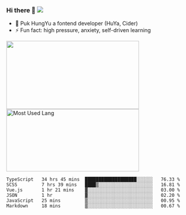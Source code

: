 ### Hi there 👋   ![](https://komarev.com/ghpvc/?username=trojan0523&color=ff69b4&label=PV+Since+2020-1-1)

 - 🔭 Puk HungYu a fontend developer (HuYa, Cider)
 - ⚡ Fun fact: high pressure, anxiety, self-driven learning 

 <img align="left" width="350px" height="180px" src="https://github-readme-stats.vercel.app/api?username=trojan0523&show_icons=true&icon_color=199861&count_private=true" />
 
 <img width="350px" height="165px" alt="Most Used Lang" src="https://github-readme-stats.vercel.app/api/top-langs/?username=trojan0523&layout=compact"/>
 

 <!--START_SECTION:waka-->

```text
TypeScript   34 hrs 45 mins  ███████████████████░░░░░░   76.33 %
SCSS         7 hrs 39 mins   ████▒░░░░░░░░░░░░░░░░░░░░   16.81 %
Vue.js       1 hr 21 mins    ▓░░░░░░░░░░░░░░░░░░░░░░░░   03.00 %
JSON         1 hr            ▓░░░░░░░░░░░░░░░░░░░░░░░░   02.20 %
JavaScript   25 mins         ▒░░░░░░░░░░░░░░░░░░░░░░░░   00.95 %
Markdown     18 mins         ▒░░░░░░░░░░░░░░░░░░░░░░░░   00.67 %
```

<!--END_SECTION:waka-->

 
<!--
**Trojan0523/Trojan0523** is a ✨ _special_ ✨ repository because its `README.md` (this file) appears on your GitHub profile.

Here are some ideas to get you started:

- 👯 looking to collaborate on where? i don`t know
- 🤔 I’m looking for help with ...
- 💬 Ask me about ...
- 📫 How to reach me: ...
- 😄 Pronouns: ...
- ⚡ Fun fact: ...
![](https://komarev.com/ghpvc/?username=trojan0523)
-->
